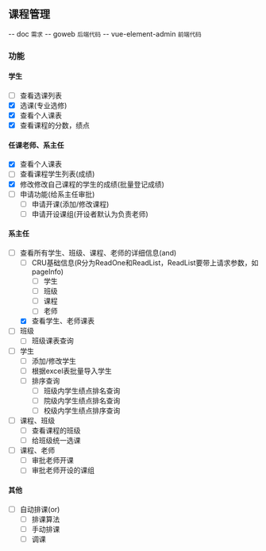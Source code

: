 ## 课程管理

-- doc `需求`
-- goweb `后端代码`
-- vue-element-admin `前端代码`



### 功能

#### 学生

- [ ] 查看选课列表
- [x] 选课(专业选修)
- [x] 查看个人课表
- [x] 查看课程的分数，绩点

#### 任课老师、系主任

- [x] 查看个人课表
- [ ] 查看课程学生列表(成绩)
- [x] 修改修改自己课程的学生的成绩(批量登记成绩)
- [ ] 申请功能(给系主任审批)
  - [ ] 申请开课(添加/修改课程)
  - [ ] 申请开设课组(开设者默认为负责老师)

#### 系主任

- [ ] 查看所有学生、班级、课程、老师的详细信息(and)
  - [ ] CRU基础信息(R分为ReadOne和ReadList，ReadList要带上请求参数，如pageInfo)
    - [ ] 学生
    - [ ] 班级
    - [ ] 课程
    - [ ] 老师
  - [x] 查看学生、老师课表
- [ ] 班级
  - [ ] 班级课表查询
- [ ] 学生
  - [ ] 添加/修改学生
  - [ ] 根据excel表批量导入学生
  - [ ] 排序查询
    - [ ] 班级内学生绩点排名查询
    - [ ] 院级内学生绩点排名查询
    - [ ] 校级内学生绩点排序查询
- [ ] 课程、班级
  - [ ] 查看课程的班级
  - [ ] 给班级统一选课
- [ ] 课程、老师
  - [ ] 审批老师开课
  - [ ] 审批老师开设的课组

#### 其他

- [ ] 自动排课(or)
  - [ ] 排课算法
  - [ ] 手动排课
  - [ ] 调课